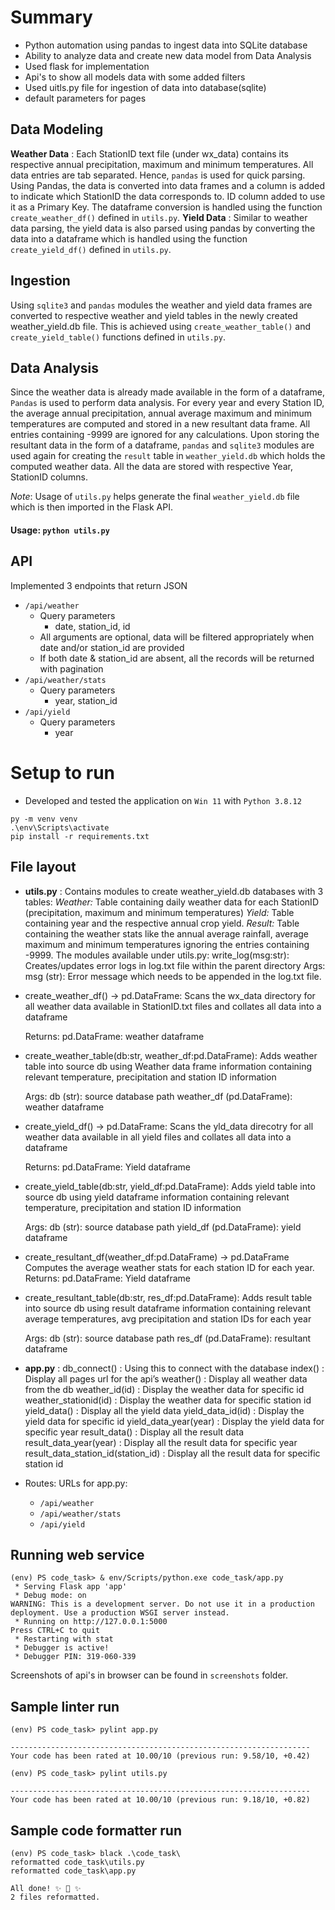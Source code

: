 # Summary
- Python automation using pandas to ingest data into SQLite database
- Ability to analyze data and create new data model from Data Analysis
- Used flask for implementation
- Api's to show all models data with some added filters
- Used uitls.py file for ingestion of data into database(sqlite)
- default parameters for pages


## Data Modeling
**Weather Data** :
Each StationID text file (under wx_data) contains its respective annual precipitation, maximum and minimum temperatures. All data entries are tab separated. Hence, `pandas` is used for quick parsing. Using Pandas, the data is converted into data frames and a column is added to indicate which StationID the data corresponds to. ID column added to use it as a Primary Key. The dataframe conversion is handled using the function `create_weather_df()` defined in `utils.py`.
**Yield Data** :
Similar to weather data parsing, the yield data is also parsed using pandas by converting the data into a dataframe which is handled using the function `create_yield_df()` defined in `utils.py`.

## Ingestion
Using `sqlite3` and `pandas` modules the weather and yield data frames are converted to respective weather and yield tables in the newly created weather_yield.db file. This is achieved using `create_weather_table()` and `create_yield_table()` functions defined in `utils.py`.

## Data Analysis
Since the weather data is already made available in the form of a dataframe, `Pandas` is used to perform data analysis.
For every year and every Station ID, the average annual precipitation, annual average maximum and minimum temperatures are computed and stored in a new resultant data frame.
All entries containing -9999 are ignored for any calculations.
Upon storing the resultant data in the form of a dataframe, `pandas` and `sqlite3` modules are used again for creating the `result` table in `weather_yield.db` which holds the computed weather data. All the data are stored with respective Year, StationID columns.

*Note*: Usage of `utils.py` helps generate the final `weather_yield.db` file which is then imported in the Flask API.
#### Usage: ```python utils.py```

## API
Implemented 3 endpoints that return JSON
- `/api/weather`
    - Query parameters
        - date, station_id, id
    - All arguments are optional, data will be filtered appropriately when date and/or station_id are provided
    - If both date & station_id are absent, all the records will be returned with pagination
- `/api/weather/stats`
    - Query parameters
        - year, station_id
- `/api/yield`
    - Query parameters
        - year


# Setup to run
- Developed and tested the application on `Win 11` with `Python 3.8.12`
```
py -m venv venv
.\env\Scripts\activate
pip install -r requirements.txt
```

## File layout
- **utils.py** : Contains modules to create weather_yield.db databases with 3 tables: 
*Weather:* Table containing daily weather data for each StationID (precipitation, maximum and minimum temperatures)
*Yield:* Table containing year and the respective annual crop yield.
*Result:* Table containing the weather stats like the annual average rainfall, average maximum and minimum temperatures ignoring the entries containing -9999.
 The modules available under utils.py:
 write_log(msg:str):
   Creates/updates error logs in log.txt file within the parent directory
   Args:
       msg (str): Error message which needs to be appended in the log.txt file.
* create_weather_df() -> pd.DataFrame:
   Scans the wx_data directory for all weather data available in StationID.txt files and collates all data into a dataframe
 
   Returns:
       pd.DataFrame: weather dataframe
* create_weather_table(db:str, weather_df:pd.DataFrame):
   Adds weather table into source db using Weather data frame information containing relevant temperature, precipitation and station ID information
 
   Args:
       db (str): source database path
       weather_df (pd.DataFrame): weather dataframe
* create_yield_df() -> pd.DataFrame:
   Scans the yld_data direcotry for all weather data available in all yield files and collates all data into a dataframe
 
   Returns:
       pd.DataFrame: Yield dataframe
* create_yield_table(db:str, yield_df:pd.DataFrame):
   Adds yield table into source db using yield dataframe information containing relevant temperature, precipitation and station ID information
 
   Args:
       db (str): source database path
       yield_df (pd.DataFrame): yield dataframe
* create_resultant_df(weather_df:pd.DataFrame) -> pd.DataFrame
Computes the average weather stats for each station ID for each year. 
   Returns:
       pd.DataFrame: Yield dataframe
* create_resultant_table(db:str, res_df:pd.DataFrame):
   Adds result table into source db using result dataframe information containing relevant average temperatures, avg precipitation and station IDs for each year
 
   Args:
       db (str): source database path
       res_df (pd.DataFrame): resultant dataframe


- **app.py** : 
db_connect() : Using this to connect with the database 
index() : Display all pages url for the api’s
weather() : Display all weather data from the db
weather_id(id) : Display the weather data for specific id
weather_stationid(id) : Display the weather data for specific station id
yield_data() : Display all the yield data
yield_data_id(id) : Display the yield data for specific id
yield_data_year(year) : Display the yield data for specific year
result_data() : Display all the result data
result_data_year(year) : Display all the result data for specific year
result_data_station_id(station_id) : Display all the result data for specific station id


- Routes: URLs for app.py:
    - `/api/weather`
    - `/api/weather/stats`
    - `/api/yield`


## Running web service
```
(env) PS code_task> & env/Scripts/python.exe code_task/app.py
 * Serving Flask app 'app'
 * Debug mode: on
WARNING: This is a development server. Do not use it in a production deployment. Use a production WSGI server instead.
 * Running on http://127.0.0.1:5000
Press CTRL+C to quit
 * Restarting with stat
 * Debugger is active!
 * Debugger PIN: 319-060-339

```

Screenshots of api's in browser can be found in `screenshots` folder.

## Sample linter run

```
(env) PS code_task> pylint app.py

-------------------------------------------------------------------
Your code has been rated at 10.00/10 (previous run: 9.58/10, +0.42)

(env) PS code_task> pylint utils.py

-------------------------------------------------------------------
Your code has been rated at 10.00/10 (previous run: 9.18/10, +0.82)

```

## Sample code formatter run

```
(env) PS code_task> black .\code_task\
reformatted code_task\utils.py
reformatted code_task\app.py

All done! ✨ 🍰 ✨
2 files reformatted.

```

